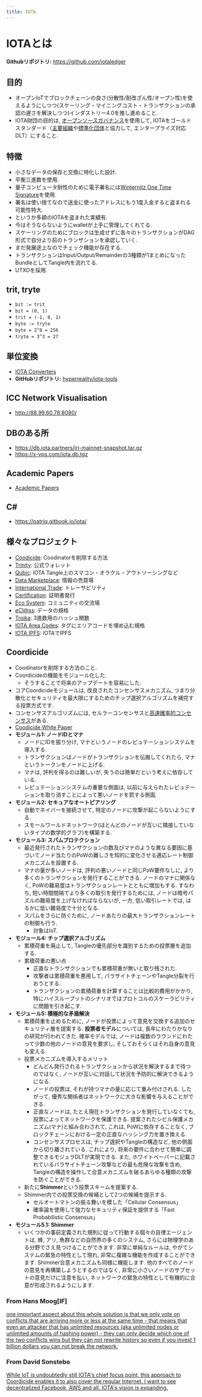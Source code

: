 ```yaml
---
title: IOTA
---
```


# IOTAとは

**Githubリポジトリ:** https://github.com/iotaledger

## 目的
- オープンIoTでブロックチェーンの良さ(分散性/耐改ざん性/オープン性)を使えるようにしつつ(スケーリング・マイニングコスト・トランザクションの承認の遅さを解決しつつ)インダストリー4.0を推し進めること.
- IOTA財団の目的は, [オープンソースガバナンス](https://projects.eclipse.org/proposals/eclipse-iota-trinity)を使用して, IOTAをゴールドスタンダード（[主要組織](https://blog.iota.org/iota-becomes-a-founding-member-of-new-international-association-of-trusted-blockchain-applications-b0c6417aaded)や[標準化団体](https://www.omg.org/cgi-bin/doc?omg/2019-03-03)と協力して, エンタープライズ対応DLT）にすること.

## 特徴
- 小さなデータの保存と交換に特化した設計.
- 平衡三進数を使用.
- 量子コンピュータ耐性のために電子署名には[Winternitz One Time Signature](https://eprint.iacr.org/2011/191.pdf)を使用.
 - 署名は使い捨てなので送金に使ったアドレスにもう1度入金すると盗まれる可能性特大.
 - というか多額のIOTAを盗まれた実績有.
 - 今はそうならないようにwalletが上手に管理してくれてる.
- スケーリングのためにブロックは生成せずに各々のトランザクションがDAG形式で自分より前のトランザションを承認していく.
 - まだ発展途上なのでチェック機能が存在する.
 - トランザクションはInput/Output/Remainderの3種類が1まとめになったBundleとしてTangle内を流れてる.
- UTXOを採用.

## trit, tryte
- `bit := trit`
 - `bit = (0, 1)`
 - `trit = (-1, 0, 1)`
- `byte := tryte`
 - `byte = 2^8 = 256`
 - `tryte = 3^3 = 27`

## 単位変換
- [IOTA Converters](https://laurencetennant.com/iota-tools/)
 - **GitHubリポジトリ:** [hyperreality/iota-tools](https://github.com/hyperreality/iota-tools)

## ICC Network Visualisation
- http://88.99.60.78:8080/

## DBのある所
- https://db.iota.partners/iri-mainnet-snapshot.tar.gz
- https://x-vps.com/iota.db.tgz

## Academic Papers
- [Academic Papers](https://www.iota.org/research/academic-papers)

## C\#
- https://patriq.gitbook.io/iota/

## 様々なプロジェクト
- [Coodicide](https://coordicide.iota.org): Coodinatorを削除する方法
- [Trinity](https://trinity.iota.org): 公式ウォレット
- [Qubic](https://qubic.iota.org): IOTA Tangle上のスマコン・オラクル・アウトソーシングなど
- [Data Marketplace](https://data.iota.org/): 情報の売買場
- [International Trade](https://tradedemo.iota.org/): トレーサビリティ
- [Certification](https://certification.iota.org): 証明書発行
- [Eco System](https://ecosystem.iota.org/): コミュニティの交流場
- [eCl@ss](https://eclass.iota.org/): データの規格
- [Troika](https://www.cyber-crypt.com/troika/): 3進数用のハッシュ関数
- [IOTA Area Codes](https://github.com/iotaledger/iota-area-codes): タグにエリアコードを埋め込む規格
- [IOTA IPFS](https://github.com/iotaledger/poc-ipfs): IOTAでIPFS

## Coordicide
- Coodinatorを削除する方法のこと.
- Coordicideの機能をモジュール化した.
  - そうすることで将来のアップデートを容易にした.
- コアCoordicideモジュールは, 改良されたコンセンサスメカニズム, つまり分散化とセキュリティを最大限にするためのチップ選択アルゴリズムを補完する投票方式です.
- コンセンサスアルゴリズムには, セルラーコンセンサスと[高速確率的コンセンサス](https://arxiv.org/pdf/1905.10895.pdf)がある.
- [Coodicide White Paper](https://files.iota.org/papers/Coordicide_WP.pdf)
- **モジュール1: ノードIDとマナ**
  - ノードにIDを振り分け, マナというノードのレピュテーションシステムを導入する.
  - トランザクションはノードがトランザクションを伝搬してくれたら, マナというトークンをノードに上げる.
  - マナは, 評判を得るのは難しいが, 失うのは簡単だという考えに依存している.
  - レピュテーションシステムの重要な側面は, 以前に与えられたレピュテーションを取り消すことによって悪いノードを罰する側面.
- **モジュール2: セキュアなオートピアリング**
  - 自動でネイバーを接続させて, 特定のノードに攻撃が起こらないようにする.
  - スモールワールドネットワーク(ほとんどのノードが互いに隣接していないタイプの数学的グラフ)を構築する.
- **モジュール3: スパムプロテクション**
  - 最近発行されたトランザクションの数及びマナのような異なる要因に基づいてノード当たりのPoWの難しさを知的に変化させる適応レート制御メカニズムを設置する.
  - マナの量が多いノードは, 評判の悪いノードと同じPoW要件なしに, より多くのトランザクションを発行することができる. ノードのマナに関係なく, PoWの難易度はトランザクションレートとともに増加もする. すなわち, 短い時間間隔でより多くの取引を発行するためには, ノードは暗号パズルの難易度を上げなければならないが, 一方, 低い取引レートでは, はるかに低い難易度で十分となる.
  - スパムをさらに防ぐために, ノードあたりの最大トランザクションレートの制御も行う.
      - 対象はIoT.
- **モジュール4: チップ選択アルゴリズム**
  - 累積荷重を廃止して, Tangleの優先部分を識別するための投票層を追加する.
  - 累積荷重の悪い点
      - 正直なトランザクションでも累積荷重が無いと取り残された.
      - 攻撃者は累積荷重を悪用して, パラサイトチェーンやTangle分裂を行おうとする.
      - トランザクションの累積荷重を計算することは比較的費用がかかり, 特にハイスループットのシナリオではプロトコルのスケーラビリティに問題を引き起こす.
- **モジュール5: 積極的な矛盾解決**
  - 累積荷重を止めるために, ノードが投票によって意見を交換する追加のセキュリティ層を提案する. **投票者モデル**については, 長年にわたりかなりの研究が行われてきた. 確率モデルでは, ノードは複数のラウンドにわたって少数の他のノードの意見を要求し, そしておそらくはそれ自身の意見も変える.
  - 投票メカニズムを導入するメリット
      - どんどん発行されるトランザクションから状況を解決するまで待つのではなく, ノードが互いに対話して状況を予防的に解決できるようになる.
      - ノードの投票は, それが持つマナの量に応じて重み付けされる. したがって, 優秀な関係者はネットワークに大きな影響を与えることができる.
      - 正直なノードは, たとえ現在トランザクションを発行していなくても, 投票によってネットワークを保護できる. 提案されたシビル保護メカニズム(マナ)と組み合わされて, これは, PoWに依存することなく, ブロックチェーンにおける一定の正直なハッシング力を置き換える.
      - コンセンサスプロセスは, チップ選択やTangleの構造など, 他の側面から切り離されている. これにより, 将来の要件に合わせて簡単に調整できるモジュラDLTが実現できる. また, ホワイトペーパーに記載されているパラサイトチェーン攻撃などの最も危険な攻撃を含め, Tangleの構造を操作して合意メカニズムを破るあらゆる種類の攻撃を防ぐことができる.
  - 新たに**Shimmer**という投票スキームを提案する.
  - Shimmer内での投票交換の候補として2つの候補を提示する.
      - セルオートマトンの振る舞いを模した「Cellular Consensus」
      - 確率論を使用して強力なセキュリティ保証を提供する「Fast Probabilistic Consensus」
- **モジュール5.1: Shimmer**
  - いくつかの事前定義された規則に従って行動する個々の自律エージェントは, 蜂, アリ, 魚群などの自然界の多くのシステム, さらには物理学のある分野でさえ見つけることができます. 非常に単純なルールは, やがてシステムの緊急の特性として現れ, 非常に複雑な機能を作成することができます. Shimmer合意メカニズムも同様に機能します. 他のすべてのノードの意見を再構築しようとするのではなく, 非常に小さいノードのサブセットの意見だけに注意を払い, ネットワークの緊急の特性として有機的に合意が形成されるようにします.

### From Hans Moog[IF]
[one important aspect about this whole solution is that we only vote on conflicts that are arriving more or less at the same time - that means that even an attacker that has unlimited resources (aka unlimited nodes or unlimited amounts of hashing power) - they can only decide which one of the two conflicts wins but they can not rewrite history so even if you invest 1 billion dollars you can not break the network.](https://twitter.com/CryptoVortek/status/1133410604658466816)
### From David Sonstebo
[While IoT is undoubtedly still IOTA's chief focus point, this approach to Coordicide enables it to also cover the regular Internet. I want to see decentralized Facebook, AWS and all. IOTA's vision is expanding.](https://twitter.com/iotatokennews/status/1133433350125965313)
